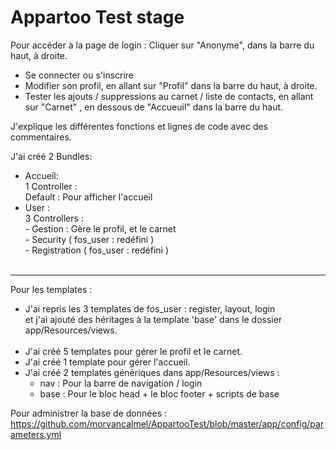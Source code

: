 Appartoo Test stage
=========

Pour accéder à la page de login : Cliquer sur "Anonyme", dans la barre du haut, à droite.
- Se connecter ou s'inscrire
- Modifier son profil, en allant sur "Profil" dans la barre du haut, à droite.
- Tester les ajouts / suppressions au carnet / liste de contacts, en allant sur "Carnet" , en dessous de "Accueuil" dans la barre du haut.

J'explique les différentes fonctions et lignes de code avec des commentaires. <br />

J'ai créé 2 Bundles:
- Accueil:<br />
    1 Controller : <br />
        Default : Pour afficher l'accueil<br />
- User : <br />
    3 Controllers : <br />
      - Gestion : Gère le profil, et le carnet<br />
      - Security ( fos_user : redéfini )<br />
      - Registration ( fos_user : redéfini )
<br /> <br />
----------

Pour les templates : <br />
* J'ai repris les 3 templates de fos_user : register, layout, login <br />et j'ai ajouté des héritages à la template 'base' dans le dossier app/Resources/views. <br /> <br />
* J'ai créé 5 templates pour gérer le profil et le carnet. <br />
* J'ai créé 1 template pour gérer l'accueil. <br />
* J'ai créé 2 templates génériques dans app/Resources/views : <br />
    * nav : Pour la barre de navigation / login <br />
    * base : Pour le bloc head + le bloc footer + scripts de base

Pour administrer la base de données :  <br />
https://github.com/morvancalmel/AppartooTest/blob/master/app/config/parameters.yml
